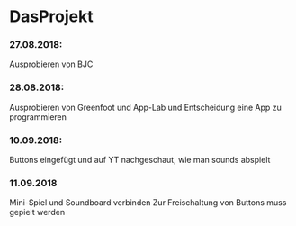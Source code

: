 # DasProjekt

### 27.08.2018: 
Ausprobieren von BJC

### 28.08.2018: 
Ausprobieren von Greenfoot und App-Lab und Entscheidung eine App zu programmieren

### 10.09.2018:
Buttons eingefügt und auf YT nachgeschaut, wie man sounds abspielt

### 11.09.2018

Mini-Spiel und Soundboard verbinden
Zur Freischaltung von Buttons muss gepielt werden

